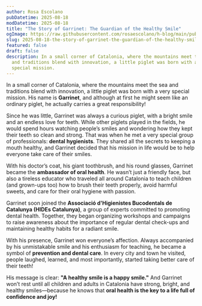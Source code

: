 ```yaml
---
author: Rosa Escolano
pubDatetime: 2025-08-18
modDatetime: 2025-08-18
title: "The Story of Garrinet: The Guardian of the Healthy Smile"
ogImage: https://raw.githubusercontent.com/rosaescolano/h-blog/main/public/assets/garrinet.webp
slug: 2025-08-18-the-story-of-garrinet-the-guardian-of-the-healthy-smile
featured: false
draft: false
description: In a small corner of Catalonia, where the mountains meet the sea
  and traditions blend with innovation, a little piglet was born with a very
  special mission.
---
```

In a small corner of Catalonia, where the mountains meet the sea and traditions blend with innovation, a little piglet was born with a very special mission. His name is **Garrinet**, and although at first he might seem like an ordinary piglet, he actually carries a great responsibility!

Since he was little, Garrinet was always a curious piglet, with a bright smile and an endless love for teeth. While other piglets played in the fields, he would spend hours watching people’s smiles and wondering how they kept their teeth so clean and strong. That was when he met a very special group of professionals: **dental hygienists**. They shared all the secrets to keeping a mouth healthy, and Garrinet decided that his mission in life would be to help everyone take care of their smiles.

With his doctor’s coat, his giant toothbrush, and his round glasses, Garrinet became the **ambassador of oral health**. He wasn’t just a friendly face, but also a tireless educator who traveled all around Catalonia to teach children (and grown-ups too) how to brush their teeth properly, avoid harmful sweets, and care for their oral hygiene with passion.

Garrinet soon joined the **Associació d'Higienistes Bucodentals de Catalunya (HIDEs Catalunya)**, a group of experts committed to promoting dental health. Together, they began organizing workshops and campaigns to raise awareness about the importance of regular dental check-ups and maintaining healthy habits for a radiant smile.

With his presence, Garrinet won everyone’s affection. Always accompanied by his unmistakable smile and his enthusiasm for teaching, he became a symbol of **prevention and dental care**. In every city and town he visited, people laughed, learned, and most importantly, started taking better care of their teeth!

His message is clear: **"A healthy smile is a happy smile."** And Garrinet won’t rest until all children and adults in Catalonia have strong, bright, and healthy smiles—because he knows that **oral health is the key to a life full of confidence and joy!**